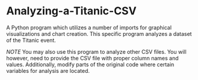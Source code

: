 # Analyzing-a-Titanic-CSV
A Python program which utilizes a number of imports for graphical visualizations and chart creation. This specific program analyzes a dataset of the Titanic event.

*NOTE* You may also use this program to analyze other CSV files. You will however, need to provide the CSV file with proper column names and values. Additionally, modify parts of the original code where certain variables for analysis are located.
